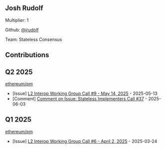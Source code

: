 
## Josh Rudolf
Multiplier: 1

Github: [@jrudolf](https://github.com/jrudolf)

Team: Stateless Consensus

## Contributions

## Q2 2025


[ethereum/pm](https://github.com/ethereum/pm)
* [Issue] [L2 Interop Working Group Call #9 - May 14, 2025](https://github.com/ethereum/pm/issues/1541) - 2025-05-13
* [Comment] [Comment on Issue: Stateless Implementers Call #37](https://github.com/ethereum/pm/issues/1555#issuecomment-2933749749) - 2025-06-03
## Q1 2025

[ethereum/pm](https://github.com/ethereum/pm)
* [Issue] [L2 Interop Working Group Call #6 - April 2, 2025](https://github.com/ethereum/pm/issues/1404) - 2025-03-24
